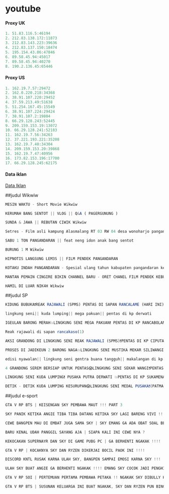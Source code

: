 # youtube


#### Proxy UK
```js
1. 51.83.116.5:46194
2. 212.83.138.172:11873
3. 212.83.143.223:39636
4. 212.83.137.150:18474
5. 195.154.43.86:47846
6. 89.58.45.94:45017
7. 89.58.45.94:40270
8. 190.2.136.45:65446
```

#### Proxy US
```js
1. 162.19.7.57:29472
2. 162.0.220.218:34368
3. 38.91.107.220:29452
4. 37.59.213.49:51638
5. 51.254.167.45:15549
6. 38.91.107.224:29424
7. 38.91.107.2:19804
8. 66.29.128.243:52445
9. 209.159.153.19:13072
10. 66.29.128.241:52183
11. 162.19.7.56:34263
12. 37.221.193.221:35208
13. 162.19.7.48:34304
14. 209.159.153.20:39868
15. 162.19.7.47:40956
16. 173.82.153.196:17700
17. 66.29.128.245:62175

```


#### Data iklan
[Data Iklan](https://www.prepostseo.com/tool/fake-address-generator)


##judul Wikwiw

```js
MESIN WAKTU - Short Movie Wikwiw
```
```js
KERUMAH BANG SENTOT || VLOG || Q&A ( PAGERGUNUNG )
```
```js
SUNDA & JAWA || REBUTAN CIWIK Wikwiw
```
```js
Setres - Film asli kampung Alasmalang RT 03 RW 04 desa wonoharjo pangandaran 2022
```
```js
SABU 1 TON PANGANDARAN || feat neng idon anak bang sentot
```
```js
BURUNG 1 M Wikwiw
```
```js
HIPNOTIS LANGSUNG LEM3S || FILM PENDEK PANGANDARAN
```
```js
KOTAKU INDAH PANGANDARAN - Spesial ulang tahun kabupaten pangandaran ke 10 tahun.
```
```js
MANTAN PEMAIN CINGIRE BIKIN CHANNEL BARU - ORET CHANEL FILM PENDEK KEBUMEN - SAINGAN APA GAK ??
```
```js
HAMIL DI LUAR NIK4H Wikwiw
```

##judul SP

```js
KIDUNG BUBUKA❗REAK RAJAWALI (SPMS) PENTAS DI SAPAN RANCALAME (HARI INI)
```
```js
lingkung seni|| kuda lumping|| mega pakuan|| pentas di kp derwati
```
```js
IGEULAN BARONG MERAH💥LINGKUNG SENI MEGA PAKUAN❗ PENTAS DI KP RANCABOLANG GDE BAGE 31-11-21❗
```
```js
Reak rajawali di sapan rancakaso(1)
```
```js
AKSI GRANDONG DI LINGKUNG SENI REAK RAJAWALI (SPMS)❗PENTAS DI KP CIPUTAT
```
```js
PROSES DI JADIKEUN 2 BARONG NAGA💥LINGKUNG SENI MUSTIKA MEKAR SILIWANGI❗PENTAS DI LEWI MUNDING‼‼
```
```js
edisi nyawalan|| lingkung seni gentra buana tangguh|| makalangan di kp derwati ||| 13-06-21
```
```js
4 GRANDONG SEREM BERSIAP UNTUK PENTAS😱LINGKUNG SENI SEKAR WANGI❗PENTAS DI KP EMPANG 01 (CIWASTRA)❗
```
```js
LINGKUNG SENI KUDA LUMPING❗ PUSAKA PUTRA DERWATI 💥PENTAS DI KP SUKAMENAK 04-09-21❗
```
```js
DETIK - DETIK KUDA LUMPING KESURUPAN😱LINGKUNG SENI MEDAL PUSAKA❗(PATMA PUTRA TUNGGAL)PENTAS DI ERENG
```

##judul e-sport
```js
GTA V RP BTS | KEISENGAN SKY PEMBAWA MAUT !!! PART 3
```
```js
SKY PANIK KETIKA ANGIE TIBA TIBA DATANG KETIKA SKY LAGI BARENG VIVI !!!!
```
```js
CEWE BANGPEN MAU DI EMBAT JUGA SAMA SKY | SKY EMANG GA ADA OBAT SOAL BEGINIAN !!!
```
```js
BARU KENAL UDAH PANGGIL SAYANG AJA | SIAPA KALI INI CEWE NYA ?
```
```js
KEKOCAKAN SUPERNAYR DAN SKY DI GAME PUBG PC | GA BERHENTI NGAKAK !!!!
```
```js
GTA V RP | KOCAKNYA SKY DAN RYZEN DIKERJAI BOCIL PAOK INI !!!!
```
```js
DISCORD KNTL RUSAK KARNA ULAH SKY, BANGPEN SAMPAI EMOSI KARNA SKY !!!
```
```js
ULAH SKY BUAT ANGIE GA BERHENTI NGAKAK !!!! EMANG SKY COCOK JADI PENGHIBUR ANGIE !!!
```
```js
GTA V RP SOI | PERTEMUAN PERTAMA PEMBAWA PETAKA !! NGAKAK SKY DIBULLY HABIS HABISAN !!!
```
```js
GTA V RP BTS | SUSUNAN KELUARGA INI BUAT NGAKAK, SKY DAN RYZEN PUN BINGUNG !!!!
```
